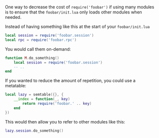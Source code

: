 One way to decrease the cost of `require('foobar')` if using many modules is to ensure that the `foobar/init.lua` only loads other modules when needed.

Instead of having something like this at the start of your `foobar/init.lua`

```lua
local session = require('foobar.session')
local rpc = require('foobar.rpc')
```

You would call them on-demand:

```lua
function M.do_something()
	local session = require('foobar.session')
	-- ..
end
```

If you wanted to reduce the amount of repetition, you could use a metatable:

```lua
local lazy = semtable({}, {
	__index = function(_, key)
		return require('foobar.' .. key)
	end
})
```

This would then allow you to refer to other modules like this:

```lua
lazy.session.do_something()
```

